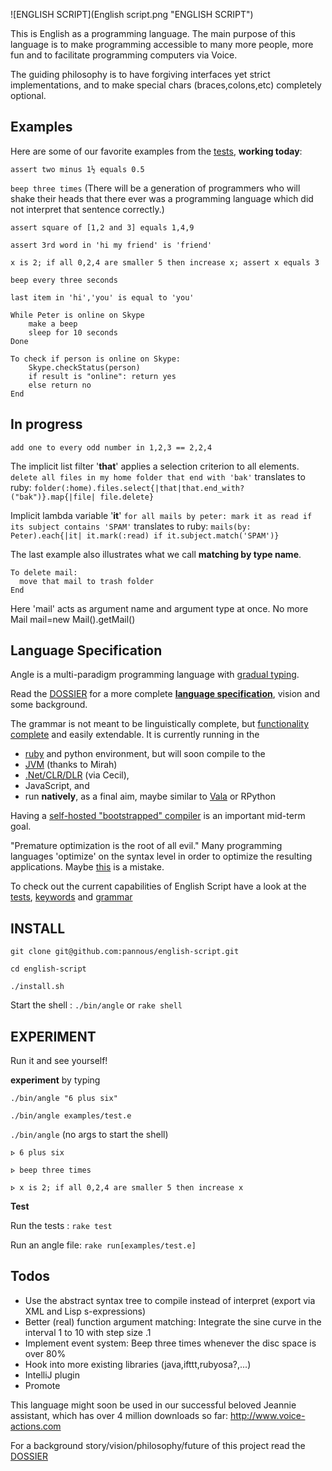 ![ENGLISH SCRIPT](English script.png "ENGLISH SCRIPT")

This is English as a programming language.
The main purpose of this language is to make programming accessible to many more people, more fun and to facilitate programming computers via Voice.

The guiding philosophy is to have forgiving interfaces yet strict implementations, and to make special chars (braces,colons,etc) completely optional.

Examples
--------
Here are some of our favorite examples from the [tests](test/unit), **working today**:

`assert two minus 1½ equals 0.5`

`beep three times`
(There will be a generation of programmers who will shake their heads that there ever was a programming language which did not interpret that sentence correctly.)

`assert square of [1,2 and 3] equals 1,4,9`

`assert 3rd word in 'hi my friend' is 'friend'`

`x is 2; if all 0,2,4 are smaller 5 then increase x; assert x equals 3 `

`beep every three seconds`

`last item in 'hi','you' is equal to 'you'`


```
While Peter is online on Skype
	make a beep
	sleep for 10 seconds
Done
```

```
To check if person is online on Skype:
	Skype.checkStatus(person)
	if result is "online": return yes 
	else return no
End
```

In progress
-----------
`add one to every odd number in 1,2,3 == 2,2,4`


The implicit list filter '**that**' applies a selection criterion to all elements. 
`delete all files in my home folder that end with 'bak'` translates to ruby:
`folder(:home).files.select{|that|that.end_with?("bak")}.map{|file| file.delete}`


Implicit lambda variable '**it**' 
`for all mails by peter: mark it as read if its subject contains 'SPAM'` translates to ruby:
`mails(by: Peter).each{|it| it.mark(:read) if it.subject.match('SPAM')}`


The last example also illustrates what we call **matching by type name**.
```
To delete mail:
  move that mail to trash folder
End
```
Here 'mail' acts as argument name and argument type at once.
No more Mail mail=new Mail().getMail()


Language Specification
----------------------
Angle is a multi-paradigm programming language with [gradual typing](https://en.m.wikipedia.org/wiki/Gradual_typing).

Read the [DOSSIER](https://github.com/pannous/english-script/blob/master/DOSSIER.md) for a more complete [**language specification**](https://github.com/pannous/english-script/blob/master/DOSSIER.md), vision and some background. 

The grammar is not meant to be linguistically complete, but [functionality complete](https://en.wikipedia.org/wiki/Functional_completeness) and easily extendable. It is currently running in the 
* [ruby](https://www.ruby-lang.org/en/) and python environment, but will soon compile to the 
* [JVM](https://en.wikipedia.org/wiki/Java_Virtual_Machine) (thanks to Mirah)
* [.Net/CLR/DLR](https://en.wikipedia.org/wiki/Dynamic_Language_Runtime) (via Cecil), 
* JavaScript, and 
* run **natively**, as a final aim, maybe similar to [Vala](https://en.wikipedia.org/wiki/Vala_%28programming_language%29) or RPython

Having a [self-hosted "bootstrapped" compiler](https://en.wikipedia.org/wiki/Bootstrapping_%28compilers%29) is an important mid-term goal.

"Premature optimization is the root of all evil." Many programming languages 'optimize' on the syntax level in order to optimize the resulting applications. Maybe [this](http://www.cs.utexas.edu/~EWD/transcriptions/EWD06xx/EWD667.html) is a mistake.

To check out the current capabilities of English Script have a look at the [tests](https://github.com/pannous/english-script/tree/master/test/unit),
[keywords](https://github.com/pannous/english-script/blob/master/src/core/english-tokens.rb) and
[grammar](https://github.com/pannous/english-script/blob/master/src/core/english-parser.rb)

INSTALL
-------
`git clone git@github.com:pannous/english-script.git`

`cd english-script`

`./install.sh`

Start the shell : `./bin/angle` or `rake shell`

EXPERIMENT
----------
Run it and see yourself!

**experiment** by typing

`./bin/angle "6 plus six"`

`./bin/angle examples/test.e`

`./bin/angle` (no args to start the shell)

`⦠ 6 plus six`

`⦠ beep three times`

`⦠ x is 2; if all 0,2,4 are smaller 5 then increase x`

**Test**

Run the tests : `rake test`

Run an angle file: `rake run[examples/test.e]`

Todos
-----
* Use the abstract syntax tree to compile instead of interpret (export via XML and Lisp s-expressions)
* Better (real) function argument matching: Integrate the sine curve in the interval 1 to 10 with step size .1
* Implement event system: Beep three times whenever the disc space is over 80%
* Hook into more existing libraries (java,ifttt,rubyosa?,...)
* IntelliJ plugin
* Promote

This language might soon be used in our successful beloved Jeannie assistant, which has over 4 million downloads so far:
http://www.voice-actions.com

For a background story/vision/philosophy/future of this project read the [DOSSIER](https://github.com/pannous/natural-english/tree/master/DOSSIER.md)

